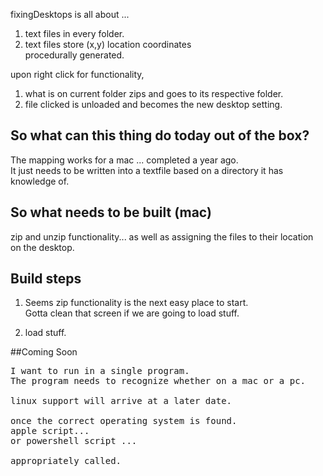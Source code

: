 fixingDesktops is all about ... 

1) text files in every folder. 
2) text files store (x,y) location coordinates 
<br>procedurally generated.

upon right click for functionality, 
1) what is on current folder zips and goes to its respective folder.
2) file clicked is unloaded and becomes the new desktop setting.

## So what can this thing do today out of the box?
The mapping works for a mac ... completed a year ago.
<br>It just needs to be written into a textfile based on a directory it has knowledge of.

## So what needs to be built (mac)
zip and unzip functionality...
as well as assigning the files to their location on the desktop.

## Build steps
1) Seems zip functionality is the next easy place to start.
<br>Gotta clean that screen if we are going to load stuff.

2) load stuff.


##Coming Soon
<pre>
I want to run in a single program. 
The program needs to recognize whether on a mac or a pc. 

linux support will arrive at a later date.

once the correct operating system is found. 
apple script...
or powershell script ...

appropriately called.
</pre>
